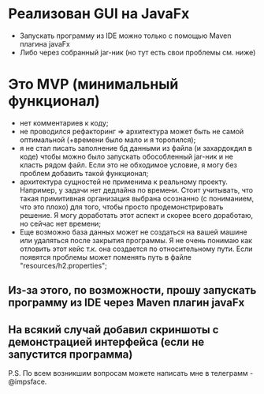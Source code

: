 
# Реализован GUI на JavaFx
* Запускать программу из IDE можно только с помощью Maven плагина javaFx
* Либо через собранный jar-ник (но тут есть свои проблемы см. ниже)

# Это MVP (минимальный функционал)
* нет комментариев к коду;
* не проводился рефакторинг => архитектура может быть не самой оптимальной (+времени было мало и я торопился);
* я не стал писать заполнение бд данными из файла (и захардокдил в коде) чтобы можно было запускать обособленный jar-ник и не класть рядом файл. 
Если это не обходимое условие, я могу без проблем добавить такой функционал;
* архитектура сущностей не применима к реальному проекту. Например, у задачи нет дедлайна по времени. Стоит учитывать,
что такая примитивная организация выбрана осознанно (с пониманием, что это плохо) для того, чтобы просто продемонстрировать решение.
Я могу доработать этот аспект и скорее всего доработаю, но сейчас нет времени;
* Еще возможно база данных может не создаться на вашей машине или удаляться после закрытия программы. Я не очень понимаю как отловить этот кейс т.к. она создается по относительному пути. Если появятся проблемы может поменять путь в файле "resources/h2.properties";
## Из-за этого, по возможности, прошу запускать программу из IDE через Maven плагин javaFx 

## На всякий случай добавил скриншоты с демонстрацией интерфейса (если не запустится программа)

P.S. По всем возникшим вопросам можете написать мне в телеграмм - @impsface.
